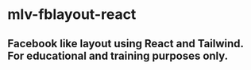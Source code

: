 # mlv-fblayout-react

## Facebook like layout using React and Tailwind. For educational and training purposes only.

